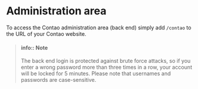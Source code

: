 # Administration area

To access the Contao administration area (back end) simply add `/contao` to the
URL of your Contao website.

> #### info:: Note 
> The back end login is protected against brute force attacks, so if
> you enter a wrong password more than three times in a row, your account will be
> locked for 5 minutes. Please note that usernames and passwords are case-sensitive.
